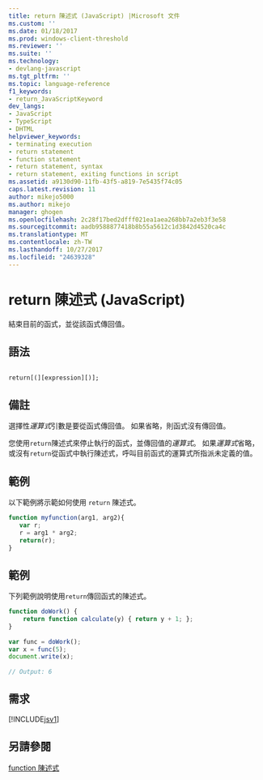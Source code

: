 ```yaml
---
title: return 陳述式 (JavaScript) |Microsoft 文件
ms.custom: ''
ms.date: 01/18/2017
ms.prod: windows-client-threshold
ms.reviewer: ''
ms.suite: ''
ms.technology:
- devlang-javascript
ms.tgt_pltfrm: ''
ms.topic: language-reference
f1_keywords:
- return_JavaScriptKeyword
dev_langs:
- JavaScript
- TypeScript
- DHTML
helpviewer_keywords:
- terminating execution
- return statement
- function statement
- return statement, syntax
- return statement, exiting functions in script
ms.assetid: a9130d90-11fb-43f5-a819-7e5435f74c05
caps.latest.revision: 11
author: mikejo5000
ms.author: mikejo
manager: ghogen
ms.openlocfilehash: 2c28f17bed2dfff021ea1aea268bb7a2eb3f3e58
ms.sourcegitcommit: aadb9588877418b8b55a5612c1d3842d4520ca4c
ms.translationtype: MT
ms.contentlocale: zh-TW
ms.lasthandoff: 10/27/2017
ms.locfileid: "24639328"
---
```

# <a name="return-statement-javascript"></a>return 陳述式 (JavaScript)
結束目前的函式，並從該函式傳回值。  
  
## <a name="syntax"></a>語法  
  
```  
  
return[(][expression][)];   
```  
  
## <a name="remarks"></a>備註  
 選擇性*運算式*引數是要從函式傳回值。 如果省略，則函式沒有傳回值。  
  
 您使用`return`陳述式來停止執行的函式，並傳回值的*運算式*。 如果*運算式*省略，或沒有`return`從函式中執行陳述式，呼叫目前函式的運算式所指派未定義的值。  
  
## <a name="example"></a>範例  
 以下範例將示範如何使用 `return` 陳述式。  
  
```JavaScript  
function myfunction(arg1, arg2){  
   var r;  
   r = arg1 * arg2;  
   return(r);  
}  
```  
  
## <a name="example"></a>範例  
 下列範例說明使用`return`傳回函式的陳述式。  
  
```JavaScript  
function doWork() {  
    return function calculate(y) { return y + 1; };  
}  
  
var func = doWork();  
var x = func(5);  
document.write(x);  
  
// Output: 6  
```  
  
## <a name="requirements"></a>需求  
 [!INCLUDE[jsv1](../../javascript/misc/includes/jsv1-md.md)]  
  
## <a name="see-also"></a>另請參閱  
 [function 陳述式](../../javascript/reference/function-statement-javascript.md)